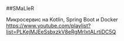 ##SMaLleR

Микросервис на Kotlin, Spring Boot и Docker
https://www.youtube.com/playlist?list=PLKejMJEeSsbxzkV8eRgMrIxtALrtiDC5Q
